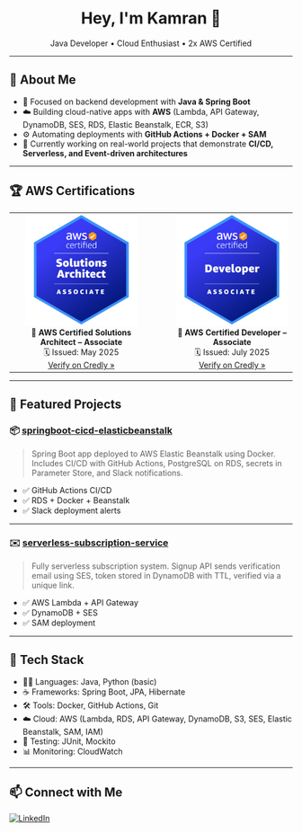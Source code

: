 <h1 align="center">Hey, I'm Kamran 👋</h1>

<p align="center">
  Java Developer • Cloud Enthusiast • 2x AWS Certified
</p>

---

## 🧠 About Me

- 🔭 Focused on backend development with **Java & Spring Boot**
- ☁️ Building cloud-native apps with **AWS** (Lambda, API Gateway, DynamoDB, SES, RDS, Elastic Beanstalk, ECR, S3)
- ⚙️ Automating deployments with **GitHub Actions + Docker + SAM**
- 🚀 Currently working on real-world projects that demonstrate **CI/CD, Serverless, and Event-driven architectures**

---


## 🏆 AWS Certifications

<div align="center">

<table>
  <tr>
    <td align="center">
      <a href="https://www.credly.com/badges/YOUR_BADGE_ID1" target="_blank">
        <img src="./aws-saa.png" alt="SA Badge" width="200"/>
      </a>
      <br/>
      🏅 <strong>AWS Certified Solutions Architect – Associate</strong><br/>
      🗓️ Issued: May 2025<br/>
      <a href="https://www.credly.com/badges/226b7fc4-a7c2-439b-bcbe-3aadce846d40/public_url" target="_blank">Verify on Credly »</a>
    </td>
    <td align="center" style="padding-left: 40px;">
      <a href="https://www.credly.com/badges/YOUR_BADGE_ID2" target="_blank">
        <img src="./aws-dva.png" alt="DVA Badge" width="200"/>
      </a>
      <br/>
      🏅 <strong>AWS Certified Developer – Associate</strong><br/>
      🗓️ Issued: July 2025<br/>
      <a href="https://www.credly.com/badges/7aa41ad9-c9bf-49df-b455-eeb99ac485f5/public_url" target="_blank">Verify on Credly »</a>
    </td>
  </tr>
</table>

</div>

---

## 🚀 Featured Projects

### 📦 [springboot-cicd-elasticbeanstalk](https://github.com/KamranZeynalov/springboot-cicd-elasticbeanstalk)
> Spring Boot app deployed to AWS Elastic Beanstalk using Docker. Includes CI/CD with GitHub Actions, PostgreSQL on RDS, secrets in Parameter Store, and Slack notifications.

- ✅ GitHub Actions CI/CD
- ✅ RDS + Docker + Beanstalk
- ✅ Slack deployment alerts

---

### ✉️ [serverless-subscription-service](https://github.com/KamranZeynalov/serverless-subscription-service)
> Fully serverless subscription system. Signup API sends verification email using SES, token stored in DynamoDB with TTL, verified via a unique link.

- ✅ AWS Lambda + API Gateway
- ✅ DynamoDB + SES
- ✅ SAM deployment

---

## 🧰 Tech Stack
- 🧑‍💻 Languages: Java, Python (basic)
- ☕ Frameworks: Spring Boot, JPA, Hibernate
- 🛠️ Tools: Docker, GitHub Actions, Git
- ☁️ Cloud: AWS (Lambda, RDS, API Gateway, DynamoDB, S3, SES, Elastic Beanstalk, SAM, IAM)
- 🧪 Testing: JUnit, Mockito
- 📊 Monitoring: CloudWatch
---

## 📫 Connect with Me

[![LinkedIn](https://img.shields.io/badge/LinkedIn-blue?logo=linkedin&style=flat-square)](https://www.linkedin.com/in/zeynalov-kamran/)
